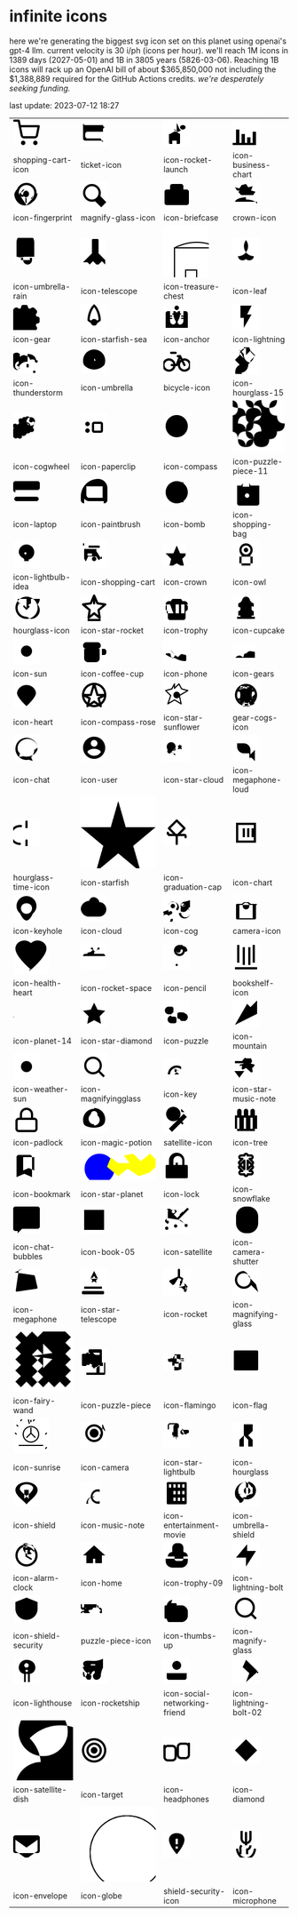 # infinite icons

here we're generating the biggest svg icon set on this planet using openai's gpt-4 llm. current velocity is 30 i/ph (icons per hour). we'll reach 1M icons in 1389 days (2027-05-01) and 1B in 3805 years (5826-03-06). Reaching 1B icons will rack up an OpenAI bill of about $365,850,000 not including the $1,388,889 required for the GitHub Actions credits. _we're desperately seeking funding._

last update: 2023-07-12 18:27

|  |  |  |  |
| ---- | ---- | ---- | ---- |
| ![icons/shopping-cart-icon](icons/shopping-cart-icon.svg) | ![icons/ticket-icon](icons/ticket-icon.svg) | ![icons/icon-rocket-launch](icons/icon-rocket-launch.svg) | ![icons/icon-business-chart](icons/icon-business-chart.svg) 
| shopping-cart-icon | ticket-icon | icon-rocket-launch | icon-business-chart 
| ![icons/icon-fingerprint](icons/icon-fingerprint.svg) | ![icons/magnify-glass-icon](icons/magnify-glass-icon.svg) | ![icons/icon-briefcase](icons/icon-briefcase.svg) | ![icons/crown-icon](icons/crown-icon.svg) 
| icon-fingerprint | magnify-glass-icon | icon-briefcase | crown-icon 
| ![icons/icon-umbrella-rain](icons/icon-umbrella-rain.svg) | ![icons/icon-telescope](icons/icon-telescope.svg) | ![icons/icon-treasure-chest](icons/icon-treasure-chest.svg) | ![icons/icon-leaf](icons/icon-leaf.svg) 
| icon-umbrella-rain | icon-telescope | icon-treasure-chest | icon-leaf 
| ![icons/icon-gear](icons/icon-gear.svg) | ![icons/icon-starfish-sea](icons/icon-starfish-sea.svg) | ![icons/icon-anchor](icons/icon-anchor.svg) | ![icons/icon-lightning](icons/icon-lightning.svg) 
| icon-gear | icon-starfish-sea | icon-anchor | icon-lightning 
| ![icons/icon-thunderstorm](icons/icon-thunderstorm.svg) | ![icons/icon-umbrella](icons/icon-umbrella.svg) | ![icons/bicycle-icon](icons/bicycle-icon.svg) | ![icons/icon-hourglass-15](icons/icon-hourglass-15.svg) 
| icon-thunderstorm | icon-umbrella | bicycle-icon | icon-hourglass-15 
| ![icons/icon-cogwheel](icons/icon-cogwheel.svg) | ![icons/icon-paperclip](icons/icon-paperclip.svg) | ![icons/icon-compass](icons/icon-compass.svg) | ![icons/icon-puzzle-piece-11](icons/icon-puzzle-piece-11.svg) 
| icon-cogwheel | icon-paperclip | icon-compass | icon-puzzle-piece-11 
| ![icons/icon-laptop](icons/icon-laptop.svg) | ![icons/icon-paintbrush](icons/icon-paintbrush.svg) | ![icons/icon-bomb](icons/icon-bomb.svg) | ![icons/icon-shopping-bag](icons/icon-shopping-bag.svg) 
| icon-laptop | icon-paintbrush | icon-bomb | icon-shopping-bag 
| ![icons/icon-lightbulb-idea](icons/icon-lightbulb-idea.svg) | ![icons/icon-shopping-cart](icons/icon-shopping-cart.svg) | ![icons/icon-crown](icons/icon-crown.svg) | ![icons/icon-owl](icons/icon-owl.svg) 
| icon-lightbulb-idea | icon-shopping-cart | icon-crown | icon-owl 
| ![icons/hourglass-icon](icons/hourglass-icon.svg) | ![icons/icon-star-rocket](icons/icon-star-rocket.svg) | ![icons/icon-trophy](icons/icon-trophy.svg) | ![icons/icon-cupcake](icons/icon-cupcake.svg) 
| hourglass-icon | icon-star-rocket | icon-trophy | icon-cupcake 
| ![icons/icon-sun](icons/icon-sun.svg) | ![icons/icon-coffee-cup](icons/icon-coffee-cup.svg) | ![icons/icon-phone](icons/icon-phone.svg) | ![icons/icon-gears](icons/icon-gears.svg) 
| icon-sun | icon-coffee-cup | icon-phone | icon-gears 
| ![icons/icon-heart](icons/icon-heart.svg) | ![icons/icon-compass-rose](icons/icon-compass-rose.svg) | ![icons/icon-star-sunflower](icons/icon-star-sunflower.svg) | ![icons/gear-cogs-icon](icons/gear-cogs-icon.svg) 
| icon-heart | icon-compass-rose | icon-star-sunflower | gear-cogs-icon 
| ![icons/icon-chat](icons/icon-chat.svg) | ![icons/icon-user](icons/icon-user.svg) | ![icons/icon-star-cloud](icons/icon-star-cloud.svg) | ![icons/icon-megaphone-loud](icons/icon-megaphone-loud.svg) 
| icon-chat | icon-user | icon-star-cloud | icon-megaphone-loud 
| ![icons/hourglass-time-icon](icons/hourglass-time-icon.svg) | ![icons/icon-starfish](icons/icon-starfish.svg) | ![icons/icon-graduation-cap](icons/icon-graduation-cap.svg) | ![icons/icon-chart](icons/icon-chart.svg) 
| hourglass-time-icon | icon-starfish | icon-graduation-cap | icon-chart 
| ![icons/icon-keyhole](icons/icon-keyhole.svg) | ![icons/icon-cloud](icons/icon-cloud.svg) | ![icons/icon-cog](icons/icon-cog.svg) | ![icons/camera-icon](icons/camera-icon.svg) 
| icon-keyhole | icon-cloud | icon-cog | camera-icon 
| ![icons/icon-health-heart](icons/icon-health-heart.svg) | ![icons/icon-rocket-space](icons/icon-rocket-space.svg) | ![icons/icon-pencil](icons/icon-pencil.svg) | ![icons/bookshelf-icon](icons/bookshelf-icon.svg) 
| icon-health-heart | icon-rocket-space | icon-pencil | bookshelf-icon 
| ![icons/icon-planet-14](icons/icon-planet-14.svg) | ![icons/icon-star-diamond](icons/icon-star-diamond.svg) | ![icons/icon-puzzle](icons/icon-puzzle.svg) | ![icons/icon-mountain](icons/icon-mountain.svg) 
| icon-planet-14 | icon-star-diamond | icon-puzzle | icon-mountain 
| ![icons/icon-weather-sun](icons/icon-weather-sun.svg) | ![icons/icon-magnifyingglass](icons/icon-magnifyingglass.svg) | ![icons/icon-key](icons/icon-key.svg) | ![icons/icon-star-music-note](icons/icon-star-music-note.svg) 
| icon-weather-sun | icon-magnifyingglass | icon-key | icon-star-music-note 
| ![icons/icon-padlock](icons/icon-padlock.svg) | ![icons/icon-magic-potion](icons/icon-magic-potion.svg) | ![icons/satellite-icon](icons/satellite-icon.svg) | ![icons/icon-tree](icons/icon-tree.svg) 
| icon-padlock | icon-magic-potion | satellite-icon | icon-tree 
| ![icons/icon-bookmark](icons/icon-bookmark.svg) | ![icons/icon-star-planet](icons/icon-star-planet.svg) | ![icons/icon-lock](icons/icon-lock.svg) | ![icons/icon-snowflake](icons/icon-snowflake.svg) 
| icon-bookmark | icon-star-planet | icon-lock | icon-snowflake 
| ![icons/icon-chat-bubbles](icons/icon-chat-bubbles.svg) | ![icons/icon-book-05](icons/icon-book-05.svg) | ![icons/icon-satellite](icons/icon-satellite.svg) | ![icons/icon-camera-shutter](icons/icon-camera-shutter.svg) 
| icon-chat-bubbles | icon-book-05 | icon-satellite | icon-camera-shutter 
| ![icons/icon-megaphone](icons/icon-megaphone.svg) | ![icons/icon-star-telescope](icons/icon-star-telescope.svg) | ![icons/icon-rocket](icons/icon-rocket.svg) | ![icons/icon-magnifying-glass](icons/icon-magnifying-glass.svg) 
| icon-megaphone | icon-star-telescope | icon-rocket | icon-magnifying-glass 
| ![icons/icon-fairy-wand](icons/icon-fairy-wand.svg) | ![icons/icon-puzzle-piece](icons/icon-puzzle-piece.svg) | ![icons/icon-flamingo](icons/icon-flamingo.svg) | ![icons/icon-flag](icons/icon-flag.svg) 
| icon-fairy-wand | icon-puzzle-piece | icon-flamingo | icon-flag 
| ![icons/icon-sunrise](icons/icon-sunrise.svg) | ![icons/icon-camera](icons/icon-camera.svg) | ![icons/icon-star-lightbulb](icons/icon-star-lightbulb.svg) | ![icons/icon-hourglass](icons/icon-hourglass.svg) 
| icon-sunrise | icon-camera | icon-star-lightbulb | icon-hourglass 
| ![icons/icon-shield](icons/icon-shield.svg) | ![icons/icon-music-note](icons/icon-music-note.svg) | ![icons/icon-entertainment-movie](icons/icon-entertainment-movie.svg) | ![icons/icon-umbrella-shield](icons/icon-umbrella-shield.svg) 
| icon-shield | icon-music-note | icon-entertainment-movie | icon-umbrella-shield 
| ![icons/icon-alarm-clock](icons/icon-alarm-clock.svg) | ![icons/icon-home](icons/icon-home.svg) | ![icons/icon-trophy-09](icons/icon-trophy-09.svg) | ![icons/icon-lightning-bolt](icons/icon-lightning-bolt.svg) 
| icon-alarm-clock | icon-home | icon-trophy-09 | icon-lightning-bolt 
| ![icons/icon-shield-security](icons/icon-shield-security.svg) | ![icons/puzzle-piece-icon](icons/puzzle-piece-icon.svg) | ![icons/icon-thumbs-up](icons/icon-thumbs-up.svg) | ![icons/icon-magnify-glass](icons/icon-magnify-glass.svg) 
| icon-shield-security | puzzle-piece-icon | icon-thumbs-up | icon-magnify-glass 
| ![icons/icon-lighthouse](icons/icon-lighthouse.svg) | ![icons/icon-rocketship](icons/icon-rocketship.svg) | ![icons/icon-social-networking-friend](icons/icon-social-networking-friend.svg) | ![icons/icon-lightning-bolt-02](icons/icon-lightning-bolt-02.svg) 
| icon-lighthouse | icon-rocketship | icon-social-networking-friend | icon-lightning-bolt-02 
| ![icons/icon-satellite-dish](icons/icon-satellite-dish.svg) | ![icons/icon-target](icons/icon-target.svg) | ![icons/icon-headphones](icons/icon-headphones.svg) | ![icons/icon-diamond](icons/icon-diamond.svg) 
| icon-satellite-dish | icon-target | icon-headphones | icon-diamond 
| ![icons/icon-envelope](icons/icon-envelope.svg) | ![icons/icon-globe](icons/icon-globe.svg) | ![icons/shield-security-icon](icons/shield-security-icon.svg) | ![icons/icon-microphone](icons/icon-microphone.svg) 
| icon-envelope | icon-globe | shield-security-icon | icon-microphone 

